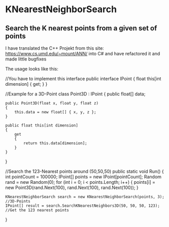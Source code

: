 # KNearestNeighborSearch
## Search the K nearest points from a given set of points

I have translated the C++ Projekt from this site: https://www.cs.umd.edu/~mount/ANN/ into C# and have refactored it and made little bugfixes


The usage looks like this:

//You have to implement this interface
public interface IPoint
{
    float this[int dimension] { get; }
}

//Example for a 3D-Point
class Point3D : IPoint
{
    public float[] data;

    public Point3D(float x, float y, float z)
    {
        this.data = new float[] { x, y, z };
    }

    public float this[int dimension]
    {
        get
        {
            return this.data[dimension];
        }
    }
}

//Search the 123-Nearest points around (50,50,50)
public static void Run()
{
    int pointCount = 100000;
    IPoint[] points = new IPoint[pointCount];
    Random rand = new Random(0);
    for (int i = 0; i < points.Length; i++)
    {
        points[i] = new Point3D(rand.Next(100), rand.Next(100), rand.Next(100));
    }

    KNearestNeighborSearch search = new KNearestNeighborSearch(points, 3); //3D-Points
    IPoint[] result = search.SearchKNearestNeighbors3D(50, 50, 50, 123); //Get the 123 nearest points
}
